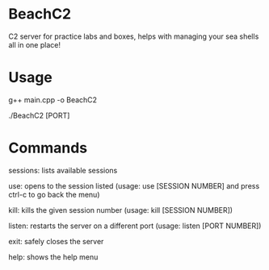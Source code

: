 # BeachC2
C2 server for practice labs and boxes, helps with managing your sea shells all in one place!

# Usage
g++ main.cpp -o BeachC2

./BeachC2 [PORT]

# Commands
sessions: lists available sessions

use: opens to the session listed (usage: use [SESSION NUMBER] and press ctrl-c to go back the menu)

kill: kills the given session number (usage: kill [SESSION NUMBER])

listen: restarts the server on a different port (usage: listen [PORT NUMBER])

exit: safely closes the server

help: shows the help menu
